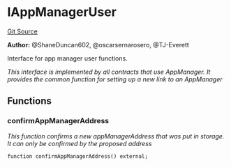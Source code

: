 # IAppManagerUser
[Git Source](https://github.com/thrackle-io/tron/blob/ee06788a23623ed28309de5232eaff934d34a0fe/src/client/application/IAppManagerUser.sol)

**Author:**
@ShaneDuncan602, @oscarsernarosero, @TJ-Everett

Interface for app manager user functions.

*This interface is implemented by all contracts that use AppManager. It provides the common function for setting up a new link to an AppManager*


## Functions
### confirmAppManagerAddress

*This function confirms a new appManagerAddress that was put in storage. It can only be confirmed by the proposed address*


```solidity
function confirmAppManagerAddress() external;
```

